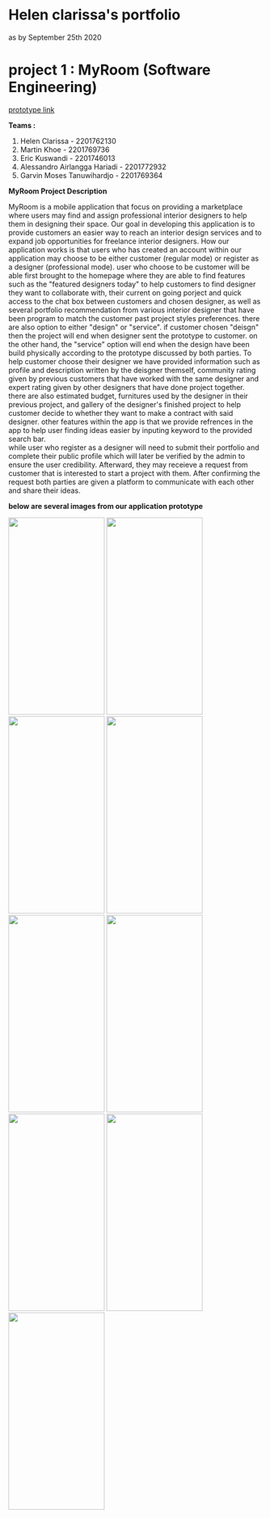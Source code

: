  
# Helen clarissa's portfolio
as by September 25th 2020

# project 1 : MyRoom (Software Engineering)
[prototype link](https://xd.adobe.com/view/39d94b48-0532-45be-7a73-984ee666804c-4fe8/?fullscreen&hints=off) 

**Teams :**
1. Helen Clarissa - 2201762130
2. Martin Khoe - 2201769736
3. Eric Kuswandi - 2201746013
4. Alessandro Airlangga Hariadi - 2201772932
5. Garvin Moses Tanuwihardjo - 2201769364

**MyRoom Project Description**

MyRoom is a mobile application that focus on providing a marketplace where users may find and assign professional interior designers to help them in designing their space. Our goal in developing this application is to provide customers an easier way to reach an interior design services and to expand job opportunities for freelance interior designers. How our application works is that users who has created an account within our application may choose to be either customer (regular mode) or register as a designer (professional mode). 
user who choose to be customer will be able first brought to the homepage where they are able to find features such as the "featured designers today" to help customers to find designer they want to collaborate with, their current on going porject and quick access to the chat box between customers and chosen designer, as well as several portfolio recommendation from various interior designer that have been program to match the customer past project styles preferences. there are also option to either "design" or "service". if customer chosen "deisgn" then the project will end when designer sent the prototype to customer. on the other hand, the "service" option will end when the design have been build physically according to the prototype discussed by both parties. To help customer choose their designer we have provided information such as profile and description written by the deisgner themself, community rating given by previous customers that have worked with the same designer and expert rating given by other designers that have done project together. there are also estimated budget, furnitures used by the designer in their previous project, and gallery of the designer's finished project to help customer decide to whether they want to make a contract with said designer. other features within the app is that we provide refrences in the app to help user finding ideas easier by inputing keyword to the provided search bar.   
while user who register as a designer will need to submit their portfolio and complete their public profile which will later be verified by the admin to ensure the user credibility. Afterward, they may receieve a request from customer that is interested to start a project with them. After confirming the request both parties are given a platform to communicate with each other and share their ideas. 

**below are several images from our application prototype**


<img src="https://github.com/HelenClarissa/helen_portofolio/blob/master/images/myroom.png" height="390" width="190" >    <img src="https://github.com/HelenClarissa/helen_portofolio/blob/master/images/register.png" height="390" width="190" >    <img src="https://github.com/HelenClarissa/helen_portofolio/blob/master/images/log%20in.png" height="390" width="190" >
<img src="https://github.com/HelenClarissa/helen_portofolio/blob/master/images/regularmode.png" height="390" width="190" >
<img src="https://github.com/HelenClarissa/helen_portofolio/blob/master/images/whichroom.png" height="390" width="190" >
<img src="https://github.com/HelenClarissa/helen_portofolio/blob/master/images/profile.png" height="390" width="190" >
<img src="https://github.com/HelenClarissa/helen_portofolio/blob/master/images/references.png" height="390" width="190" >
<img src="https://github.com/HelenClarissa/helen_portofolio/blob/master/images/professional.png" height="390" width="190" >
<img src="https://github.com/HelenClarissa/helen_portofolio/blob/master/images/monthrank.png" height="390" width="190" >


